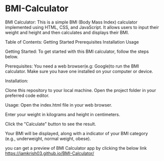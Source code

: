 # BMI-Calculator

BMI Calculator: 
This is a simple BMI (Body Mass Index) calculator implemented using HTML, CSS, and JavaScript. It allows users to input their weight and height and then calculates and displays their BMI.

Table of Contents: 
Getting Started Prerequisites Installation Usage

Getting Started: 
To get started with this BMI calculator, follow the steps below.

Prerequisites: 
You need a web browser(e.g: Google)to run the BMI calculator. Make sure you have one installed on your computer or device.

Installation: 

Clone this repository to your local machine. Open the project folder in your preferred code editor.

Usage: 
Open the index.html file in your web browser.

Enter your weight in kilograms and height in centimeters.

Click the "Calculate" button to see the result.

Your BMI will be displayed, along with a indicator of your BMI category (e.g., underweight, normal weight, obese).

you can get a preview of BMI Calculator app by clicking the below link
https://iamkrish03.github.io/BMI-Calculator/
